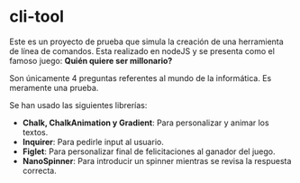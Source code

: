 # cli-tool
Este es un proyecto de prueba que simula la creación de una herramienta de línea de comandos.
Esta realizado en nodeJS y se presenta como el famoso juego: **Quién quiere ser millonario?**

Son únicamente 4 preguntas referentes al mundo de la informática. Es meramente una prueba.

Se han usado las siguientes librerías:

- **Chalk, ChalkAnimation y Gradient**: Para personalizar y animar los textos.
- **Inquirer**: Para pedirle input al usuario.
- **Figlet**: Para personalizar final de felicitaciones al ganador del juego.
- **NanoSpinner**: Para introducir un spinner mientras se revisa la respuesta correcta. 
